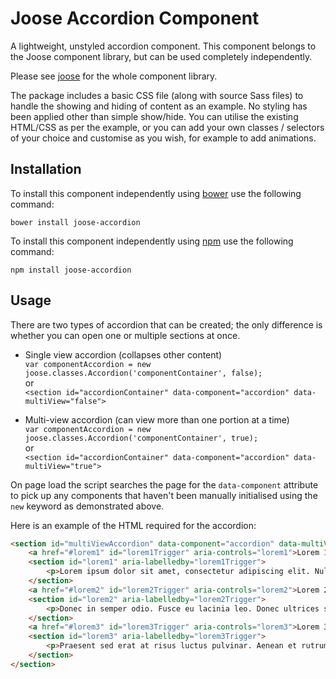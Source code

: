 # Joose Accordion Component

A lightweight, unstyled accordion component. This component belongs to the Joose component library, but can be used completely independently.

Please see [joose](https://github.com/scoobster17/joose) for the whole component library.

The package includes a basic CSS file (along with source Sass files) to handle the showing and hiding of content as an example. No styling has been applied other than simple show/hide. You can utilise the existing HTML/CSS as per the example, or you can add your own classes / selectors of your choice and customise as you wish, for example to add animations.

## Installation

To install this component independently using [bower](http://bower.io/search/?q=joose-accordion) use the following command:

`bower install joose-accordion`

To install this component independently using [npm](https://www.npmjs.com/package/joose-accordion) use the following command:

`npm install joose-accordion`

## Usage

There are two types of accordion that can be created; the only difference is whether you can open one or multiple sections at once.

  - Single view accordion (collapses other content)  
    `var componentAccordion = new joose.classes.Accordion('componentContainer', false);`  
    or  
    `<section id="accordionContainer" data-component="accordion" data-multiView="false">`

  - Multi-view accordion (can view more than one portion at a time)  
    `var componentAccordion = new joose.classes.Accordion('componentContainer', true);`  
    or  
    `<section id="accordionContainer" data-component="accordion" data-multiView="true">`

On page load the script searches the page for the `data-component` attribute to pick up any components that haven't been manually initialised using the `new` keyword as demonstrated above.

Here is an example of the HTML required for the accordion:

```html
<section id="multiViewAccordion" data-component="accordion" data-multiView="true">
    <a href="#lorem1" id="lorem1Trigger" aria-controls="lorem1">Lorem 1</a>
    <section id="lorem1" aria-labelledby="lorem1Trigger">
        <p>Lorem ipsum dolor sit amet, consectetur adipiscing elit. Nullam vestibulum mi ut turpis dictum, id mollis eros porttitor. Phasellus consectetur convallis ante, quis condimentum arcu fringilla vitae.</p>
    </section>
    <a href="#lorem2" id="lorem2Trigger" aria-controls="lorem2">Lorem 2</a>
    <section id="lorem2" aria-labelledby="lorem2Trigger">
        <p>Donec in semper odio. Fusce eu lacinia leo. Donec ultrices scelerisque velit, in malesuada neque maximus in.</p>
    </section>
    <a href="#lorem3" id="lorem3Trigger" aria-controls="lorem3">Lorem 3</a>
    <section id="lorem3" aria-labelledby="lorem3Trigger">
        <p>Praesent sed erat at risus luctus pulvinar. Aenean et rutrum odio. Sed non porta arcu.</p>
    </section>
</section>
```
